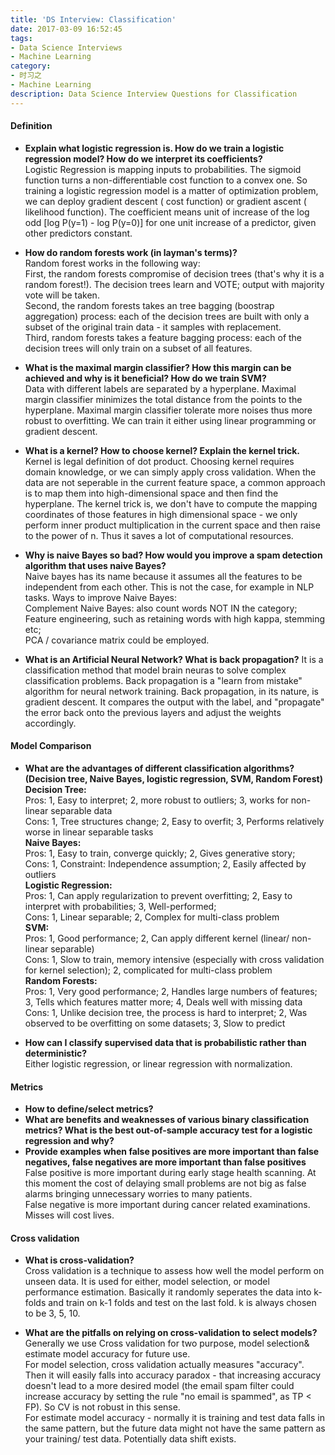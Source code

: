```yaml
---
title: 'DS Interview: Classification'
date: 2017-03-09 16:52:45
tags: 
- Data Science Interviews
- Machine Learning
category: 
- 时习之
- Machine Learning
description: Data Science Interview Questions for Classification
---
```


#### Definition
* **Explain what logistic regression is. How do we train a logistic regression model? How do we interpret its coefficients?** <br>
  Logistic Regression is mapping inputs to probabilities. The sigmoid function turns a non-differentiable cost function to a convex one. So training a logistic regression model is a matter of optimization problem, we can deploy gradient descent ( cost function) or gradient ascent ( likelihood function). The coefficient means unit of increase of the log odd [log P(y=1) - log P(y=0)] for one unit increase of a predictor, given other predictors constant.

* **How do random forests work (in layman's terms)?** <br>
  Random forest works in the following way: <br>
  First, the random forests compromise of decision trees (that's why it is a random forest!). The decision trees learn and VOTE; output with majority vote will be taken. <br>Second, the random forests takes an tree bagging (boostrap aggregation) process: each of the decision trees are built with only a subset of the original train data - it samples with replacement. <br> Third, random forests takes a feature bagging process: each of the decision trees will only train on a subset of all features. 

* **What is the maximal margin classifier? How this margin can be achieved and why is it beneficial? How do we train SVM?** <br>
  Data with different labels are separated by a hyperplane. Maximal margin classifier minimizes the total distance from the points to the hyperplane. Maximal margin classifier tolerate more noises thus more robust to overfitting. We can train it either using linear programming or gradient descent. 

* **What is a kernel? How to choose kernel? Explain the kernel trick.** <br>
  Kernel is legal definition of dot product. Choosing kernel requires domain knowledge, or we can simply apply cross validation. When the data are not seperable in the current feature space, a common approach is to map them into high-dimensional space and then find the hyperplane. The kernel trick is, we don't have to compute the mapping coordinates of those features in high dimensional space - we only perform inner product multiplication in the current space and then raise to the power of n. Thus it saves a lot of computational resources.
* **Why is naive Bayes so bad? How would you improve a spam detection algorithm that uses naive Bayes?** <br> 
  Naive bayes has its name because it assumes all the features to be independent from each other. This is not the case, for example in NLP tasks. Ways to improve Naive Bayes: <br> Complement Naive Bayes: also count words NOT IN the category;<br> Feature engineering, such as retaining words with high kappa, stemming etc; <br>PCA / covariance matrix could be employed. 

* **What is an Artificial Neural Network? What is back propagation?**
  It is a classification method that model brain neuras to solve complex classification problems. Back propagation is a "learn from mistake" algorithm for neural network training. Back propagation, in its nature, is gradient descent. It compares the output with the label, and "propagate" the error back onto the previous layers and adjust the weights accordingly. 

#### Model Comparison
* **What are the advantages of different classification algorithms? (Decision tree, Naive Bayes, logistic regression, SVM, Random Forest)** <br> 
  **Decision Tree:** <br> Pros: 1, Easy to interpret; 2, more robust to outliers; 3, works for non-linear separable data <br> Cons:  1, Tree structures change; 2, Easy to overfit; 3, Performs relatively worse in linear separable tasks <br> **Naive Bayes:**<br>Pros: 1, Easy to train, converge quickly; 2, Gives generative story; <br>Cons: 1, Constraint: Independence assumption; 2, Easily affected by outliers <br> **Logistic Regression:** <br> Pros: 1, Can apply regularization to prevent overfitting; 2, Easy to interpret with probabilities; 3, Well-performed; <br>Cons: 1, Linear separable; 2, Complex for multi-class problem <br> **SVM:** <br>Pros: 1, Good performance; 2, Can apply different kernel (linear/ non-linear separable) <br>Cons: 1, Slow to train, memory intensive (especially with cross validation for kernel selection); 2, complicated for multi-class problem <br> **Random Forests:**<br>Pros: 1, Very good performance; 2, Handles large numbers of features; 3, Tells which features matter more; 4, Deals well with missing data <br>Cons: 1, Unlike decision tree, the process is hard to interpret; 2, Was observed to be overfitting on some datasets; 3, Slow to predict

* **How can I classify supervised data that is probabilistic rather than deterministic?** <br> Either logistic regression, or linear regression with normalization.


#### Metrics
* **How to define/select metrics?** <br>
* **What are benefits and weaknesses of various binary classification metrics? What is the best out-of-sample accuracy test for a logistic regression and why?**  <br> 
* **Provide examples when false positives are more important than false negatives, false negatives are more important than false positives** <br> False positive is more important during early stage health scanning. At this moment the cost of delaying small problems are not big as false alarms bringing unnecessary worries to many patients. <br>False negative is more important during cancer related examinations. Misses will cost lives.

#### Cross validation
* **What is cross-validation?** <br>
  Cross validation is a technique to assess how well the model perform on unseen data. It is used for either, model selection, or model performance estimation. Basically it randomly seperates the data into k-folds and train on k-1 folds and test on the last fold. k is always chosen to be 3, 5, 10.

* **What are the pitfalls on relying on cross-validation to select models?**<br> Generally we use Cross validation for two purpose, model selection& estimate model accuracy for future use. <br>For model selection, cross validation actually measures "accuracy". Then it will easily falls into accuracy paradox - that increasing accuracy doesn't lead to a more desired model (the email spam filter could increase accuracy by setting the rule "no email is spammed", as TP < FP).  So CV is not robust in this sense. <br> For estimate model accuracy - normally it is training and test data falls in the same pattern, but the future data might not have the same pattern as your training/ test data. Potentially data shift exists.

